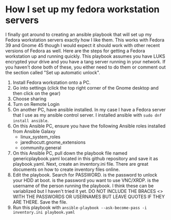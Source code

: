 # How I set up my fedora workstation servers

I finally got around to creating an ansible playbook that will set up my Fedora workstation servers exactly how I like them.  This works with Fedora 39 and Gnome 45 though I would expect it should work with other recent versions of Fedora as well. Here are the steps for getting a Fedora workstation up and running quickly.  This playbook assumes you have LUKS encrypted your drive and you have a tang server running in your network.  If you haven't done both of these, you either need to do them or comment out the section called "Set up automatic unlock". 

1. Install Fedora workstation onto a PC.
2. Go into settings (click the top right corner of the Gnome desktop and then click on the gear)
3. Choose sharing
4. Turn on Remote Login
5. On another PC, have ansible installed.  In my case I have a Fedora server that I use as my ansible control server.  I installed ansible with `sudo dnf install ansible`.
6. On this Ansible PC, ensure you have the following Ansible roles installed from Ansible Galaxy
   * linux_system_roles
   * jaredhocutt.gnome_extensions
   * community.general
8. On this Ansible PC, pull down the playbook file named genericplaybook.yaml located in this github repository and save it as playbook.yaml.  Next, create an inventory.ini file.  There are great documents on how to create inventory files online.
9. Edit the playbook.  Search for PASSWORD.  <LUKS PASSWORD> is the password to unlock your HDD at boot.  <VNC PASSWORD> is the password you want to use VNC/XRDP.  <USERNAME> is the username of the person running the playbook.  I think these can be variablized but I haven't tried it yet.  DO NOT INCLUDE THE BRACES <> WITH THE PASSWORDS OR USERNAMES BUT LEAVE QUOTES IF THEY ARE THERE.  Save the file.
10. Run this playbook with `ansible-playbook --ask-become-pass -i inventory.ini playbook.yaml`

